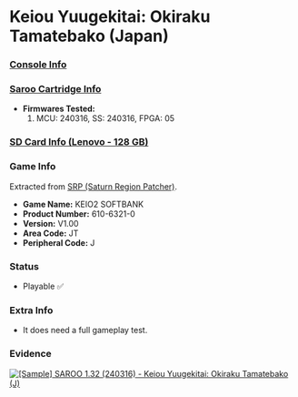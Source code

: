 # Keiou Yuugekitai: Okiraku Tamatebako (Japan)

### [Console Info](../../../../Info/Consoles/VA13/README.md)

### [Saroo Cartridge Info](../../../../Info/Cartridges/RetroGameParadiseStore/1.32F/README.md)

- <b>Firmwares Tested:</b>
  1. MCU: 240316, SS: 240316, FPGA: 05

### [SD Card Info (Lenovo - 128 GB)](../../../../Info/SdCards/Lenovo/128GB/fat32/README.md)

### Game Info

Extracted from [SRP (Saturn Region Patcher)](https://segaxtreme.net/resources/saturn-region-patcher.81/download).

- <b>Game Name:</b> KEIO2 SOFTBANK
- <b>Product Number:</b> 610-6321-0
- <b>Version:</b> V1.00
- <b>Area Code:</b> JT
- <b>Peripheral Code:</b> J

### Status

- Playable :white_check_mark:

### Extra Info

- It does need a full gameplay test.

### Evidence

[![[Sample] SAROO 1.32 (240316) - Keiou Yuugekitai: Okiraku Tamatebako (J)](https://img.youtube.com/vi/9Hkoqf0-Mu4/0.jpg)](https://www.youtube.com/watch?v=9Hkoqf0-Mu4)
